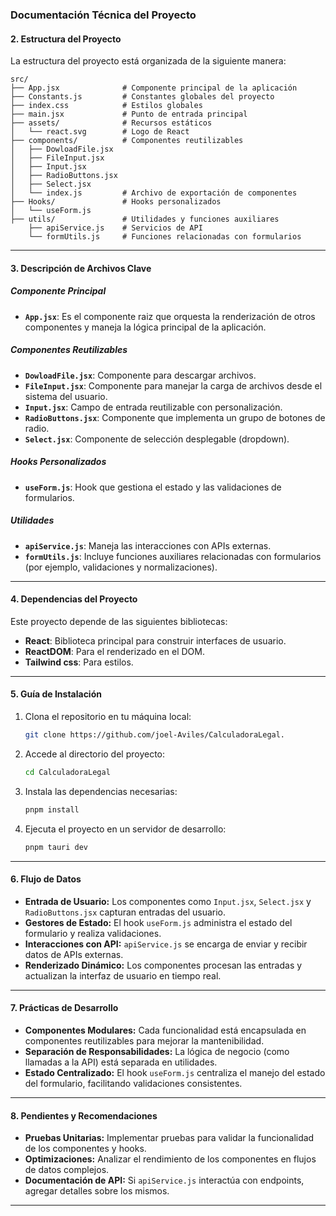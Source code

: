 ### Documentación Técnica del Proyecto

#### 2. **Estructura del Proyecto**
La estructura del proyecto está organizada de la siguiente manera:

```
src/
├── App.jsx              # Componente principal de la aplicación
├── Constants.js         # Constantes globales del proyecto
├── index.css            # Estilos globales
├── main.jsx             # Punto de entrada principal
├── assets/              # Recursos estáticos
│   └── react.svg        # Logo de React
├── components/          # Componentes reutilizables
│   ├── DowloadFile.jsx
│   ├── FileInput.jsx
│   ├── Input.jsx
│   ├── RadioButtons.jsx
│   ├── Select.jsx
│   └── index.js         # Archivo de exportación de componentes
├── Hooks/               # Hooks personalizados
│   └── useForm.js
├── utils/               # Utilidades y funciones auxiliares
    ├── apiService.js    # Servicios de API
    └── formUtils.js     # Funciones relacionadas con formularios
```

---

#### 3. **Descripción de Archivos Clave**

##### **Componente Principal**
- **`App.jsx`**: Es el componente raiz que orquesta la renderización de otros componentes y maneja la lógica principal de la aplicación.

##### **Componentes Reutilizables**
- **`DowloadFile.jsx`**: Componente para descargar archivos.
- **`FileInput.jsx`**: Componente para manejar la carga de archivos desde el sistema del usuario.
- **`Input.jsx`**: Campo de entrada reutilizable con personalización.
- **`RadioButtons.jsx`**: Componente que implementa un grupo de botones de radio.
- **`Select.jsx`**: Componente de selección desplegable (dropdown).

##### **Hooks Personalizados**
- **`useForm.js`**: Hook que gestiona el estado y las validaciones de formularios.

##### **Utilidades**
- **`apiService.js`**: Maneja las interacciones con APIs externas.
- **`formUtils.js`**: Incluye funciones auxiliares relacionadas con formularios (por ejemplo, validaciones y normalizaciones).

---

#### 4. **Dependencias del Proyecto**
Este proyecto depende de las siguientes bibliotecas:
- **React**: Biblioteca principal para construir interfaces de usuario.
- **ReactDOM**: Para el renderizado en el DOM.
- **Tailwind css**: Para estilos.

---

#### 5. **Guía de Instalación**
1. Clona el repositorio en tu máquina local:
   ```bash
   git clone https://github.com/joel-Aviles/CalculadoraLegal.
   ```
2. Accede al directorio del proyecto:
   ```bash
   cd CalculadoraLegal
   ```
3. Instala las dependencias necesarias:
   ```bash
   pnpm install
   ```
4. Ejecuta el proyecto en un servidor de desarrollo:
   ```bash
   pnpm tauri dev
   ```

---

#### 6. **Flujo de Datos**
- **Entrada de Usuario:** Los componentes como `Input.jsx`, `Select.jsx` y `RadioButtons.jsx` capturan entradas del usuario.
- **Gestores de Estado:** El hook `useForm.js` administra el estado del formulario y realiza validaciones.
- **Interacciones con API:** `apiService.js` se encarga de enviar y recibir datos de APIs externas.
- **Renderizado Dinámico:** Los componentes procesan las entradas y actualizan la interfaz de usuario en tiempo real.

---

#### 7. **Prácticas de Desarrollo**
- **Componentes Modulares:** Cada funcionalidad está encapsulada en componentes reutilizables para mejorar la mantenibilidad.
- **Separación de Responsabilidades:** La lógica de negocio (como llamadas a la API) está separada en utilidades.
- **Estado Centralizado:** El hook `useForm.js` centraliza el manejo del estado del formulario, facilitando validaciones consistentes.

---

#### 8. **Pendientes y Recomendaciones**
- **Pruebas Unitarias:** Implementar pruebas para validar la funcionalidad de los componentes y hooks.
- **Optimizaciones:** Analizar el rendimiento de los componentes en flujos de datos complejos.
- **Documentación de API:** Si `apiService.js` interactúa con endpoints, agregar detalles sobre los mismos.

---

